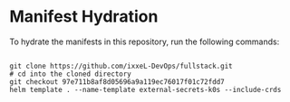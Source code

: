 
# Manifest Hydration

To hydrate the manifests in this repository, run the following commands:

```shell

git clone https://github.com/ixxeL-DevOps/fullstack.git
# cd into the cloned directory
git checkout 97e711b8af8d05696a9a119ec76017f01c72fdd7
helm template . --name-template external-secrets-k0s --include-crds
```